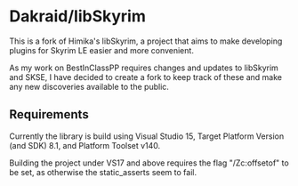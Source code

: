# Dakraid/libSkyrim
This is a fork of Himika's libSkyrim, a project that aims to make developing plugins for Skyrim LE easier and more convenient.

As my work on BestInClassPP requires changes and updates to libSkyrim and SKSE, I have decided to create a fork to keep track of these and make any new discoveries available to the public.

## Requirements
Currently the library is build using Visual Studio 15, Target Platform Version (and SDK) 8.1, and Platform Toolset v140.

Building the project under VS17 and above requires the flag "/Zc:offsetof" to be set, as otherwise the static_asserts seem to fail.
